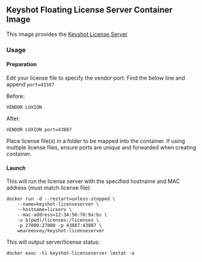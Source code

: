 Keyshot Floating License Server Container Image
-----------------------------------------------

This image provides the [Keyshot License Server](https://luxion.atlassian.net/wiki/spaces/K6M/pages/4882434/Pro+Floating+Installation)

### Usage
#### Preparation
Edit your license file to specify the vendor port:
Find the below line and append `port=43387`

Before:
```
VENDOR LUXION
```

After:
```
VENDOR LUXION port=43887
```


Place license file(s) in a folder to be mapped into the container. If using multiple license files, ensure ports are unique and forwarded when creating container.

#### Launch
This will run the license server with the specified hostname and MAC address (must match license file):
```
docker run -d --restart=unless-stopped \
    --name=keyshot-licenseserver \
    --hostname=licserv \
    --mac-address=12:34:56:78:9a:bc \
    -v $(pwd)/licenses:/licenses \
    -p 27000:27000 -p 43887:43887 \
    weareenvoy/keyshot-licenseserver
```

This will output server/license status:
```
docker exec -ti keyshot-licenseserver lmstat -a
```
